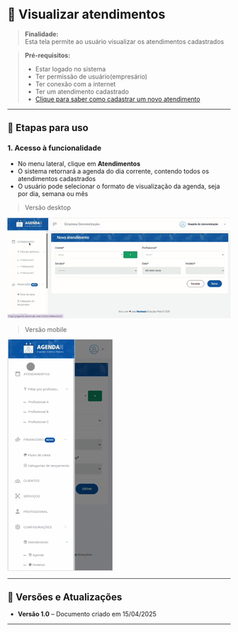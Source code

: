 # 📘 Visualizar atendimentos

> **Finalidade:**  
> Esta tela permite ao usuário visualizar os atendimentos cadastrados

> **Pré-requisitos:**    
> - Estar logado no sistema  
> - Ter permissão de usuário(empresário) 
> - Ter conexão com a internet
> - Ter um atendimento cadastrado
> - [Clique para saber como cadastrar um novo atendimento](../novo_atendimento/readme.md)

---

## 🧭 Etapas para uso

### 1. Acesso à funcionalidade
- No menu lateral, clique em **Atendimentos**
- O sistema retornará a agenda do dia corrente, contendo todos os atendimentos cadastrados
- O usuário pode selecionar o formato de visualização da agenda, seja por dia, semana ou mês

> Versão desktop

![Alt text](img/visualizar_atendimentos_desktop.gif)

> Versão mobile

![Alt text](img/visualizar_atendimentos_mobile.gif)

---

## 🔄 Versões e Atualizações

- **Versão 1.0** – Documento criado em 15/04/2025

---
